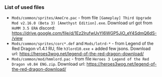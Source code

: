 ### List of used files
- `Mods/common/sprites/AmeCre.pac` - from file `[Gameplay] Third Upgrade Mod v2.16.0 (Beta 3) [Amethyst Edition].exe`. Download url got from `HoMM 3.5 ERA` discord: https://drive.google.com/file/d/1Ez2lrufwUvYI6WGP5JiO_eY4SdmQ6dS-/view
- `Mods/common/sprites/corc*.def` and `Mods/lotrd-*` - from Legend of the Red Dragon v1.4.1 RU, file `h3lord10.exe` + added few jsons. Download url: https://heroes3wog.net/legend-of-the-red-dragon-download/
- `Mods/common/mod/hmmlord.pac` - from file `Heroes 3 Legend of the Red Dragon v0.84 ENG.zip`. Download url: https://heroes3wog.net/legend-of-the-red-dragon-download/
